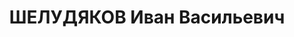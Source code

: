 ---
title: ШЕЛУДЯКОВ Иван Васильевич
description: "1903 г.р., русский, член ВКП(б) с 1920, майор, нач. связи 134 авиабригады\
  \ СибВО. \n  Арестован 07.10.1937. \n  ВКВС - 31.10.1937, ВМН. Расстрелян 31.10.1937,\
  \ Новосибирск"
---